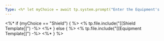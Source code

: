 ```yaml
---
Type: <%* let myChoice = await tp.system.prompt("Enter the Equipment's Type") _%> <% myChoice %>
---
```

<%* if (myChoice == "Shield") { %>
<% tp.file.include("[[Shield Template]]") -%>
<%* } else { %>
<% tp.file.include("[[Equipment Template]]") -%>
<%* } %>